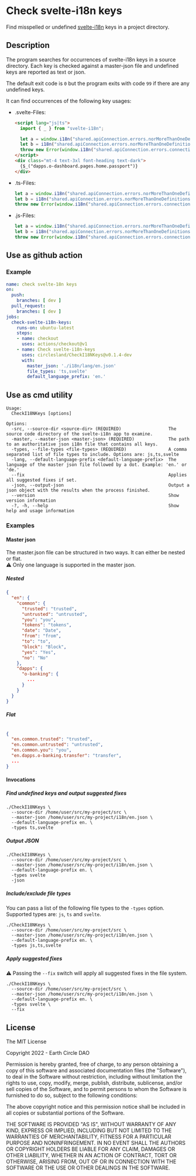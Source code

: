 # Check svelte-i18n keys
Find misspelled or undefined [svelte-i18n](https://github.com/kaisermann/svelte-i18n) keys in a project directory.  

## Description
The program searches for occurrences of svelte-i18n keys in a source directory. 
Each key is checked against a master-json file and undefined keys are reported as text or json.

The default exit code is `0` but the program exits with code `99` if there are any undefined keys.

It can find occurrences of the following key usages:
* .svelte-Files:  
  ```html
  <script lang="js|ts">
    import { _ } from "svelte-i18n";
  
    let a = window.i18n("shared.apiConnection.errors.norMoreThanOneDefinitions");
    let b = i18n("shared.apiConnection.errors.norMoreThanOneDefinitions");
    throw new Error(window.i18n("shared.apiConnection.errors.connectionError", { values: { error: result.errors.map((o) => o.message).join("\n")}}));
  </script>
  <div class="mt-4 text-3xl font-heading text-dark">
    {$_("dapps.o-dashboard.pages.home.passport")}
  </div> 
  ```
* .ts-Files:
  ```ts
  let a = window.i18n("shared.apiConnection.errors.norMoreThanOneDefinitions");
  let b = i18n("shared.apiConnection.errors.norMoreThanOneDefinitions");
  throw new Error(window.i18n("shared.apiConnection.errors.connectionError", { values: { error: result.errors.map((o) => o.message).join("\n")}}));
  ```
* .js-Files:
  ```js
  let a = window.i18n("shared.apiConnection.errors.norMoreThanOneDefinitions");
  let b = i18n("shared.apiConnection.errors.norMoreThanOneDefinitions");
  throw new Error(window.i18n("shared.apiConnection.errors.connectionError", { values: { error: result.errors.map((o) => o.message).join("\n")}}));
  ```
  
## Use as github action
### Example
```yaml
name: check svelte-18n keys
on:
  push:
    branches: [ dev ]
  pull_request:
    branches: [ dev ]
jobs:
  check-svelte-i18n-keys:
    runs-on: ubuntu-latest
    steps:
    - name: checkout
      uses: actions/checkout@v1
    - name: Check svelte-i18n-keys
      uses: circlesland/CheckI18NKeys@v0.1.4-dev
      with:
        master_json: './i18n/lang/en.json'
        file_types: 'ts,svelte'
        default_language_prefix: 'en.'
```

## Use as cmd utility
```
Usage:
  CheckI18NKeys [options]

Options:
  -src, --source-dir <source-dir> (REQUIRED)                  The source code directory of the svelte-i18n app to examine.
  -master, --master-json <master-json> (REQUIRED)             The path to an authoritative json i18n file that contains all keys.
  -types, --file-types <file-types> (REQUIRED)                A comma separated list of file types to include. Options are: js,ts,svelte
  -lang, --default-language-prefix <default-language-prefix>  The language of the master json file followed by a dot. Example: 'en.' or 'de.'
  --fix                                                       Applies all suggested fixes if set.
  -json, --output-json                                        Output a json object with the results when the process finished.
  --version                                                   Show version information
  -?, -h, --help                                              Show help and usage information
```

### Examples
#### Master json
The master.json file can be structured in two ways. It can either be nested or flat.  
⚠️ Only one language is supported in the master json.

##### Nested
```json
{
  "en": {
    "common": {
      "trusted": "trusted",
      "untrusted": "untrusted",
      "you": "you",
      "tokens": "tokens",
      "date": "Date",
      "from": "from",
      "to": "to",
      "block": "Block",
      "yes": "Yes",
      "no": "No"
    },
    "dapps": {
      "o-banking": {
        ...
      }
    }
  }
}
```
##### Flat
```json

{
  "en.common.trusted": "trusted",
  "en.common.untrusted": "untrusted",
  "en.common.you": "you",
  "en.dapps.o-banking.transfer": "transfer",
  ...
}
```
#### Invocations
##### Find undefined keys and output suggested fixes
```shell
./CheckI18NKeys \
  --source-dir /home/user/src/my-project/src \
  --master-json /home/user/src/my-project/i18n/en.json \
  --default-language-prefix en. \
  -types ts,svelte
```

##### Output JSON
```shell
./CheckI18NKeys \
  --source-dir /home/user/src/my-project/src \
  --master-json /home/user/src/my-project/i18n/en.json \
  --default-language-prefix en. \
  -types svelte
  -json
```

##### Include/exclude file types
You can pass a list of the following file types to the `-types` option.  
Supported types are: `js`, `ts` and `svelte`.
```shell
./CheckI18NKeys \
  --source-dir /home/user/src/my-project/src \
  --master-json /home/user/src/my-project/i18n/en.json \
  --default-language-prefix en. \
  -types js,ts,svelte
```

##### Apply suggested fixes
⚠️ Passing the `--fix` switch will apply all suggested fixes in the file system.
```shell
./CheckI18NKeys \
  --source-dir /home/user/src/my-project/src \
  --master-json /home/user/src/my-project/i18n/en.json \
  --default-language-prefix en. \
  -types svelte \
  --fix
```

## License
The MIT License  

Copyright 2022 - Earth Circle DAO

Permission is hereby granted, free of charge, to any person obtaining a copy of this software and associated documentation files (the "Software"), to deal in the Software without restriction, including without limitation the rights to use, copy, modify, merge, publish, distribute, sublicense, and/or sell copies of the Software, and to permit persons to whom the Software is furnished to do so, subject to the following conditions:

The above copyright notice and this permission notice shall be included in all copies or substantial portions of the Software.

THE SOFTWARE IS PROVIDED "AS IS", WITHOUT WARRANTY OF ANY KIND, EXPRESS OR IMPLIED, INCLUDING BUT NOT LIMITED TO THE WARRANTIES OF MERCHANTABILITY, FITNESS FOR A PARTICULAR PURPOSE AND NONINFRINGEMENT. IN NO EVENT SHALL THE AUTHORS OR COPYRIGHT HOLDERS BE LIABLE FOR ANY CLAIM, DAMAGES OR OTHER LIABILITY, WHETHER IN AN ACTION OF CONTRACT, TORT OR OTHERWISE, ARISING FROM, OUT OF OR IN CONNECTION WITH THE SOFTWARE OR THE USE OR OTHER DEALINGS IN THE SOFTWARE.
